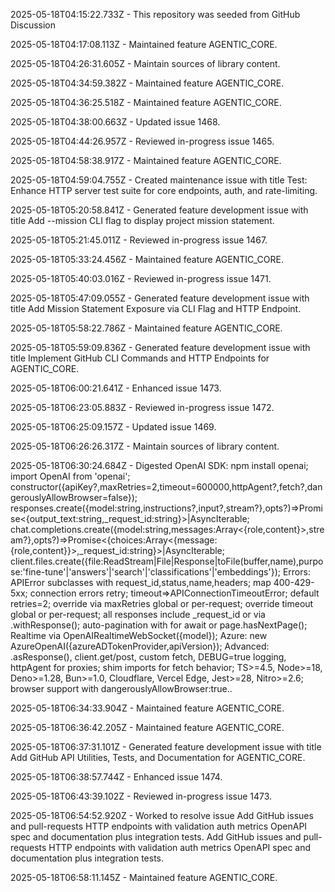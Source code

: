 2025-05-18T04:15:22.733Z - This repository was seeded from GitHub Discussion 

2025-05-18T04:17:08.113Z - Maintained feature AGENTIC_CORE.

2025-05-18T04:26:31.605Z - Maintain sources of library content.

2025-05-18T04:34:59.382Z - Maintained feature AGENTIC_CORE.

2025-05-18T04:36:25.518Z - Maintained feature AGENTIC_CORE.

2025-05-18T04:38:00.663Z - Updated issue 1468.

2025-05-18T04:44:26.957Z - Reviewed in-progress issue 1465.

2025-05-18T04:58:38.917Z - Maintained feature AGENTIC_CORE.

2025-05-18T04:59:04.755Z - Created maintenance issue with title Test: Enhance HTTP server test suite for core endpoints, auth, and rate-limiting.

2025-05-18T05:20:58.841Z - Generated feature development issue with title Add --mission CLI flag to display project mission statement.

2025-05-18T05:21:45.011Z - Reviewed in-progress issue 1467.

2025-05-18T05:33:24.456Z - Maintained feature AGENTIC_CORE.

2025-05-18T05:40:03.016Z - Reviewed in-progress issue 1471.

2025-05-18T05:47:09.055Z - Generated feature development issue with title Add Mission Statement Exposure via CLI Flag and HTTP Endpoint.

2025-05-18T05:58:22.786Z - Maintained feature AGENTIC_CORE.

2025-05-18T05:59:09.836Z - Generated feature development issue with title Implement GitHub CLI Commands and HTTP Endpoints for AGENTIC_CORE.

2025-05-18T06:00:21.641Z - Enhanced issue 1473.

2025-05-18T06:23:05.883Z - Reviewed in-progress issue 1472.

2025-05-18T06:25:09.157Z - Updated issue 1469.

2025-05-18T06:26:26.317Z - Maintain sources of library content.

2025-05-18T06:30:24.684Z - Digested OpenAI SDK: npm install openai; import OpenAI from 'openai'; constructor({apiKey?,maxRetries=2,timeout=600000,httpAgent?,fetch?,dangerouslyAllowBrowser=false});
responses.create({model:string,instructions?,input?,stream?},opts?)=>Promise<{output_text:string,_request_id:string}>|AsyncIterable<SSE>;
chat.completions.create({model:string,messages:Array<{role,content}>,stream?},opts?)=>Promise<{choices:Array<{message:{role,content}}>,_request_id:string}>|AsyncIterable<SSE>;
client.files.create({file:ReadStream|File|Response|toFile(buffer,name),purpose:'fine-tune'|'answers'|'search'|'classifications'|'embeddings'});
Errors: APIError subclasses with request_id,status,name,headers; map 400-429-5xx; connection errors retry; timeout=>APIConnectionTimeoutError; default retries=2; override via maxRetries global or per-request; override timeout global or per-request; all responses include _request_id or via .withResponse(); auto-pagination with for await or page.hasNextPage(); Realtime via OpenAIRealtimeWebSocket({model}); Azure: new AzureOpenAI({azureADTokenProvider,apiVersion}); Advanced: .asResponse(), client.get/post, custom fetch, DEBUG=true logging, httpAgent for proxies; shim imports for fetch behavior; TS>=4.5, Node>=18, Deno>=1.28, Bun>=1.0, Cloudflare, Vercel Edge, Jest>=28, Nitro>=2.6; browser support with dangerouslyAllowBrowser:true..

2025-05-18T06:34:33.904Z - Maintained feature AGENTIC_CORE.

2025-05-18T06:36:42.205Z - Maintained feature AGENTIC_CORE.

2025-05-18T06:37:31.101Z - Generated feature development issue with title Add GitHub API Utilities, Tests, and Documentation for AGENTIC_CORE.

2025-05-18T06:38:57.744Z - Enhanced issue 1474.

2025-05-18T06:43:39.102Z - Reviewed in-progress issue 1473.

2025-05-18T06:54:52.920Z - Worked to resolve issue Add GitHub issues and pull-requests HTTP endpoints with validation auth metrics OpenAPI spec and documentation plus integration tests. Add GitHub issues and pull-requests HTTP endpoints with validation auth metrics OpenAPI spec and documentation plus integration tests.

2025-05-18T06:58:11.145Z - Maintained feature AGENTIC_CORE.

